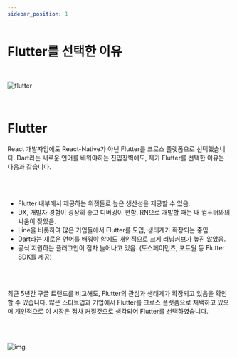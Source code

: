 ```yaml
---
sidebar_position: 1
---
```


# Flutter를 선택한 이유

<br/>

![flutter](https://cdn.prod.website-files.com/5f841209f4e71b2d70034471/60bb4a2e143f632da3e56aea_Flutter%20app%20development%20(2).png)

<br/>

# Flutter

React 개발자임에도 React-Native가 아닌 Flutter를 크로스 플랫폼으로 선택했습니다.
Dart라는 새로운 언어를 배워야하는 진입장벽에도, 제가 Flutter를 선택한 이유는 다음과 같습니다.

<br/>
<br/>

- Flutter 내부에서 제공하는 위젯들로 높은 생산성을 제공할 수 있음.
- DX, 개발자 경험이 굉장히 좋고 디버깅이 편함. RN으로 개발할 때는 내 컴퓨터와의 싸움이 잦았음.
- Line을 비롯하여 많은 기업들에서 Flutter를 도입, 생태계가 확장되는 중임.
- Dart라는 새로운 언어를 배워야 함에도 개인적으로 크게 러닝커브가 높진 않았음.
- 공식 지원하는 플러그인이 점차 늘어나고 있음. (토스페이먼츠, 포트원 등 Flutter SDK를 제공)

<br/>
<br/>

최근 5년간 구글 트랜드를 비교해도, Flutter의 관심과 생태계가 확장되고 있음을 확인할 수 있습니다.
많은 스타트업과 기업에서 Flutter를 크로스 플랫폼으로 채택하고 있으며 개인적으로 이 시장은 점차 커질것으로 생각되어 Flutter를 선택하였습니다.

<br/>
<br/>

![img](/img/sideproject/insights/google_trend.png)



